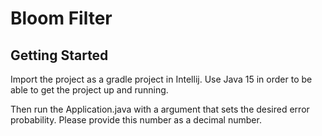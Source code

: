 # Bloom Filter

## Getting Started
Import the project as a gradle project in Intellij.
Use Java 15 in order to be able to get the project up and running.

Then run the Application.java with a argument that sets the desired error probability.
Please provide this number as a decimal number.
